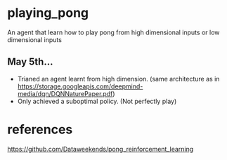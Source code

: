 # playing_pong
An agent that learn how to play pong from high dimensional inputs or low dimensional inputs
## May 5th... 
- Trianed an agent learnt from high dimension. (same architecture as in https://storage.googleapis.com/deepmind-media/dqn/DQNNaturePaper.pdf)
- Only achieved a suboptimal policy. (Not perfectly play)

# references
https://github.com/Dataweekends/pong_reinforcement_learning
